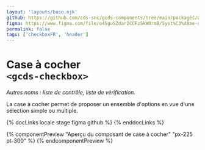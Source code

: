 ```yaml
---
layout: 'layouts/base.njk'
github: https://github.com/cds-snc/gcds-components/tree/main/packages/web/src/components/gcds-checkbox
figma: https://www.figma.com/file/o4SguSZdar2CCFzSkWNrmB/Syst%C3%A8me-de-design-GC?type=design&node-id=348-4547&mode=design&t=1DaL24vHpjRRfHHm-0
permalink: false
tags: ['checkboxFR', 'header']
---
```


# Case à cocher<br>`<gcds-checkbox>`

_Autres noms : liste de contrôle, liste de vérification._

La case à cocher permet de proposer un ensemble d'options en vue d'une sélection simple ou multiple.

{% docLinks locale stage figma github %}
{% enddocLinks %}

{% componentPreview "Aperçu du composant de case à cocher" "px-225 pt-300" %}
<gcds-fieldset fieldset-id="fieldset" legend="Légende" hint="Texte explicatif/Exemple de message.">
<gcds-checkbox
  checkbox-id="form-check-1"
  label="Libellé"
  hint="Ceci est une description ou un exemple à titre de clarification."
  name="radio"
  checked>
</gcds-checkbox>
<gcds-checkbox
  checkbox-id="form-check-2"
  label="Libellé"
  hint="Ceci est une description ou un exemple à titre de clarification."
  name="radio">
</gcds-checkbox>
</gcds-fieldset>
{% endcomponentPreview %}
